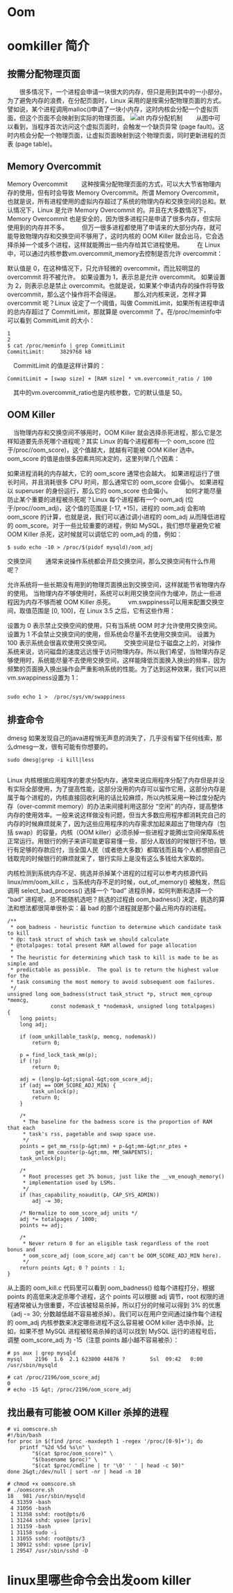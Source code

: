 # Oom


# oomkiller 简介

## 按需分配物理页面
　　很多情况下，一个进程会申请一块很大的内存，但只是用到其中的一小部分。为了避免内存的浪费，在分配页面时，Linux 采用的是按需分配物理页面的方式。譬如说，某个进程调用malloc()申请了一块小内存，这时内核会分配一个虚拟页面，但这个页面不会映射到实际的物理页面。
 ![alt 内存分配机制](oom1.png)
　　从图中可以看到，当程序首次访问这个虚拟页面时，会触发一个缺页异常 (page fault)。这时内核会分配一个物理页面，让虚拟页面映射到这个物理页面，同时更新进程的页表 (page table)。

## Memory Overcommit
Memory Overcommit
　　这种按需分配物理页面的方式，可以大大节省物理内存的使用，但有时会导致 Memory Overcommit。所谓 Memory Overcommit，也就是说，所有进程使用的虚拟内存超过了系统的物理内存和交换空间的总和。默认情况下，Linux 是允许 Memory Overcommit 的。并且在大多数情况下，Memory Overcommit 也是安全的，因为很多进程只是申请了很多内存，但实际使用到的内存并不多。
　　但万一很多进程都使用了申请来的大部分内存，就可能导致物理内存和交换空间不够用了，这时内核的 OOM Killer 就会出马，它会选择杀掉一个或多个进程，这样就能腾出一些内存给其它进程使用。
　　在 Linux 中，可以通过内核参数vm.overcommit_memory去控制是否允许 overcommit：

默认值是 0，在这种情况下，只允许轻微的 overcommit，而比较明显的 overcommit 将不被允许。
如果设置为 1，表示总是允许 overcommit。
如果设置为 2，则表示总是禁止 overcommit。也就是说，如果某个申请内存的操作将导致 overcommit，那么这个操作将不会得逞。
　　那么对内核来说，怎样才算 overcommit 呢？Linux 设定了一个阈值，叫做 CommitLimit，如果所有进程申请的总内存超过了 CommitLimit，那就算是 overcommit 了。在/proc/meminfo中可以看到 CommitLimit 的大小：
```
1
2
$ cat /proc/meminfo | grep CommitLimit
CommitLimit:     3829768 kB
```
　CommitLimit 的值是这样计算的：
```
CommitLimit = [swap size] + [RAM size] * vm.overcommit_ratio / 100

```
　其中的vm.overcommit_ratio也是内核参数，它的默认值是 50。

## OOM Killer
　当物理内存和交换空间不够用时，OOM Killer 就会选择杀死进程，那么它是怎样知道要先杀死哪个进程呢？其实 Linux 的每个进程都有一个 oom_score (位于/proc/<pid>/oom_score)，这个值越大，就越有可能被 OOM Killer 选中。oom_score 的值是由很多因素共同决定的，这里列举几个因素：

如果进程消耗的内存越大，它的 oom_score 通常也会越大。
如果进程运行了很长时间，并且消耗很多 CPU 时间，那么通常它的 oom_score 会偏小。
如果进程以 superuser 的身份运行，那么它的 oom_score 也会偏小。
　　如何才能尽量防止某个重要的进程被杀死呢？Linux 每个进程都有一个 oom_adj (位于/proc/<pid>/oom_adj)，这个值的范围是 [-17, +15]，进程的 oom_adj 会影响 oom_score 的计算，也就是说，我们可以通过调小进程的 oom_adj 从而降低进程的 oom_score。对于一些比较重要的进程，例如 MySQL，我们想尽量避免它被 OOM Killer 杀死，这时候就可以调低它的 oom_adj 的值，例如：
```
$ sudo echo -10 > /proc/$(pidof mysqld)/oom_adj

```
交换空间
　　通常来说操作系统都会开启交换空间，那么交换空间有什么作用呢？

允许系统将一些长期没有用到的物理页面换出到交换空间，这样就能节省物理内存的使用。
当物理内存不够使用时，系统可以利用交换空间作为缓冲，防止一些进程因为内存不够而被 OOM Killer 杀死。
　　vm.swppiness可以用来配置交换空间，取值范围是 [0, 100]，在 Linux 3.5 之后，它有这些作用：

设置为 0 表示禁止交换空间的使用，只有当系统 OOM 时才允许使用交换空间。
设置为 1 不会禁止交换空间的使用，但系统会尽量不去使用交换空间。
设置为 100 表示系统会很喜欢使用交换空间。
　　交换空间是位于磁盘之上的，对操作系统来说，访问磁盘的速度远远慢于访问物理内存。所以我们希望，当物理内存足够使用时，系统能尽量不去使用交换空间，这样能降低页面换入换出的频率，因为频繁的页面换入换出操作会严重影响系统的性能。为了达到这种效果，我们可以把vm.swappiness设置为 1：


```
	
sudo echo 1 >  /proc/sys/vm/swappiness

```

## 排查命令
dmesg
如果发现自己的java进程悄无声息的消失了，几乎没有留下任何线索，那么dmesg一发，很有可能有你想要的。
```
sudo dmesg|grep -i kill|less
```

## 

Linux 内核根据应用程序的要求分配内存，通常来说应用程序分配了内存但是并没有实际全部使用，为了提高性能，这部分没用的内存可以留作它用，这部分内存是属于每个进程的，内核直接回收利用的话比较麻烦，所以内核采用一种过度分配内存（over-commit memory）的办法来间接利用这部分 “空闲” 的内存，提高整体内存的使用效率。一般来说这样做没有问题，但当大多数应用程序都消耗完自己的内存的时候麻烦就来了，因为这些应用程序的内存需求加起来超出了物理内存（包括 swap）的容量，内核（OOM killer）必须杀掉一些进程才能腾出空间保障系统正常运行。用银行的例子来讲可能更容易懂一些，部分人取钱的时候银行不怕，银行有足够的存款应付，当全国人民（或者绝大多数）都取钱而且每个人都想把自己钱取完的时候银行的麻烦就来了，银行实际上是没有这么多钱给大家取的。

内核检测到系统内存不足、挑选并杀掉某个进程的过程可以参考内核源代码 linux/mm/oom_kill.c ，当系统内存不足的时候，out_of_memory() 被触发，然后调用 select_bad_process() 选择一个 “bad” 进程杀掉，如何判断和选择一个 “bad” 进程呢，总不能随机选吧？挑选的过程由 oom_badness() 决定，挑选的算法和想法都很简单很朴实：最 bad 的那个进程就是那个最占用内存的进程。
```
/**
 * oom_badness - heuristic function to determine which candidate task to kill
 * @p: task struct of which task we should calculate
 * @totalpages: total present RAM allowed for page allocation
 *
 * The heuristic for determining which task to kill is made to be as simple and
 * predictable as possible.  The goal is to return the highest value for the
 * task consuming the most memory to avoid subsequent oom failures.
 */
unsigned long oom_badness(struct task_struct *p, struct mem_cgroup *memcg,
			  const nodemask_t *nodemask, unsigned long totalpages)
{
	long points;
	long adj;

	if (oom_unkillable_task(p, memcg, nodemask))
		return 0;

	p = find_lock_task_mm(p);
	if (!p)
		return 0;

	adj = (long)p-&gt;signal-&gt;oom_score_adj;
	if (adj == OOM_SCORE_ADJ_MIN) {
		task_unlock(p);
		return 0;
	}

	/*
	 * The baseline for the badness score is the proportion of RAM that each
	 * task's rss, pagetable and swap space use.
	 */
	points = get_mm_rss(p-&gt;mm) + p-&gt;mm-&gt;nr_ptes +
		 get_mm_counter(p-&gt;mm, MM_SWAPENTS);
	task_unlock(p);

	/*
	 * Root processes get 3% bonus, just like the __vm_enough_memory()
	 * implementation used by LSMs.
	 */
	if (has_capability_noaudit(p, CAP_SYS_ADMIN))
		adj -= 30;

	/* Normalize to oom_score_adj units */
	adj *= totalpages / 1000;
	points += adj;

	/*
	 * Never return 0 for an eligible task regardless of the root bonus and
	 * oom_score_adj (oom_score_adj can't be OOM_SCORE_ADJ_MIN here).
	 */
	return points &gt; 0 ? points : 1;
}
```

从上面的 oom_kill.c 代码里可以看到 oom_badness() 给每个进程打分，根据 points 的高低来决定杀哪个进程，这个 points 可以根据 adj 调节，root 权限的进程通常被认为很重要，不应该被轻易杀掉，所以打分的时候可以得到 3% 的优惠（adj -= 30; 分数越低越不容易被杀掉）。我们可以在用户空间通过操作每个进程的 oom_adj 内核参数来决定哪些进程不这么容易被 OOM killer 选中杀掉。比如，如果不想 MySQL 进程被轻易杀掉的话可以找到 MySQL 运行的进程号后，调整 oom_score_adj 为 -15（注意 points 越小越不容易被杀）：

```
# ps aux | grep mysqld
mysql    2196  1.6  2.1 623800 44876 ?        Ssl  09:42   0:00 /usr/sbin/mysqld

# cat /proc/2196/oom_score_adj
0
# echo -15 &gt; /proc/2196/oom_score_adj
```

 ## 找出最有可能被 OOM Killer 杀掉的进程
```
# vi oomscore.sh
#!/bin/bash
for proc in $(find /proc -maxdepth 1 -regex '/proc/[0-9]+'); do
    printf "%2d %5d %s\n" \
        "$(cat $proc/oom_score)" \
        "$(basename $proc)" \
        "$(cat $proc/cmdline | tr '\0' ' ' | head -c 50)"
done 2&gt;/dev/null | sort -nr | head -n 10

# chmod +x oomscore.sh
# ./oomscore.sh
18   981 /usr/sbin/mysqld
 4 31359 -bash
 4 31056 -bash
 1 31358 sshd: root@pts/6
 1 31244 sshd: vpsee [priv]
 1 31159 -bash
 1 31158 sudo -i
 1 31055 sshd: root@pts/3
 1 30912 sshd: vpsee [priv]
 1 29547 /usr/sbin/sshd -D
```

# linux里哪些命令会出发oom killer

